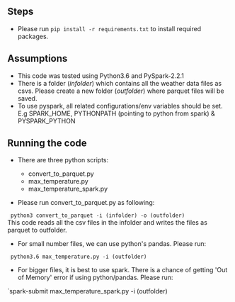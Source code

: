 ## Steps 

* Please run `pip install -r requirements.txt` to install required packages.


## Assumptions
* This code was tested using Python3.6 and PySpark-2.2.1
* There is a folder (*infolder*) which contains all the weather data files as csvs. Please create a new folder (*outfolder*) where parquet files will be saved.
* To use pyspark, all related configurations/env variables should be set. E.g SPARK_HOME, PYTHONPATH (pointing to python from spark) & PYSPARK_PYTHON


## Running the code
* There are three python scripts:
    - convert_to_parquet.py
    - max_temperature.py
    - max_temperature_spark.py
    
* Please run convert_to_parquet.py as following:<br>

` python3 convert_to_parquet -i (infolder) -o (outfolder)` <br>
  This code reads all the csv files in the infolder and writes the files as parquet to outfolder.

* For small number files, we can use python's pandas. Please run:

` python3.6 max_temperature.py -i (outfolder)`

* For bigger files, it is best to use spark. There is a chance of getting 'Out of Memory' error if using python/pandas. Please run:<br>

`spark-submit max_temperature_spark.py -i (outfolder)
